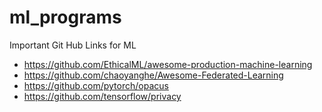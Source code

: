 # ml_programs

Important Git Hub Links for ML

* https://github.com/EthicalML/awesome-production-machine-learning
* https://github.com/chaoyanghe/Awesome-Federated-Learning
* https://github.com/pytorch/opacus
* https://github.com/tensorflow/privacy
